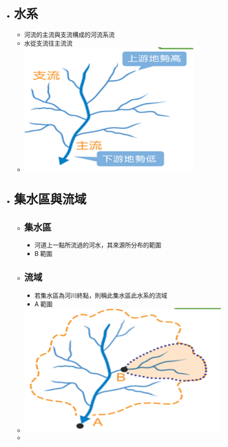 - # 水系
	- 河流的主流與支流構成的河流系流
	- 水從支流往主流流
	- ![image.png](../assets/image_1657676713827_0.png)
- # 集水區與流域
	- ## 集水區
		- 河道上一點所流過的河水，其來源所分布的範圍
		- B 範圍
	- ## 流域
		- 若集水區為河川終點，則稱此集水區此水系的流域
		- A 範圍
	- ![image.png](../assets/image_1657676877587_0.png)
	-